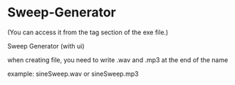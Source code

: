 # Sweep-Generator
(You can access it from the tag section of the exe file.)

Sweep Generator (with ui)

when creating file, you need to write .wav and .mp3 at the end of the name

example: sineSweep.wav or sineSweep.mp3
